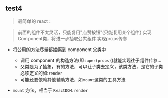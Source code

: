 ## test4

> 最简单的 react：

> 前面的组件不太灵活，只能复用"点赞按钮"(只能复用某个组件)
> 实现Component类，将进一步抽取公共组件
> 实现props传参

* 将公用的方法尽量都抽离到 component 父类中
    * 调用 component 的构造方法(即`super(props)`)就能实现往子组件传参...
    * 父类是为了抽象，有的方法，可以让子类去定义，该类方法，是它的子类必须定义的如:`render`
    * 可能还要依赖其他辅助方法，如`mount`这类的工具方法

* `mount` 方法，相当于 `ReactDOM.render`
